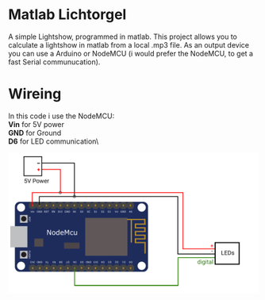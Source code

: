 # Matlab Lichtorgel
A simple Lightshow, programmed in matlab. This project allows you to calculate a lightshow in matlab from a local .mp3 file. As an output device you can use a Arduino or NodeMCU (i would prefer the NodeMCU, to get a fast Serial communucation).

# Wireing

In this code i use the NodeMCU:\
**Vin** for 5V power\
**GND** for Ground\
**D6** for LED communication\


![](Assets/Plan.png)

